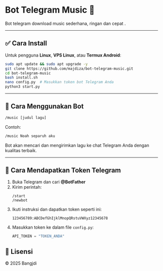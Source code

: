 # Bot Telegram Music 🎵

Bot telegram download music sederhana, ringan dan cepat .

---

## ✅ Cara Install

Untuk pengguna **Linux**, **VPS Linux**, atau **Termux Android**:

```bash
sudo apt update && sudo apt upgrade -y
git clone https://github.com/majdiza/bot-telegram-music.git
cd bot-telegram-music
bash install.sh
nano config.py  # Masukkan token bot Telegram Anda
python3 start.py
```

---

## 💬 Cara Menggunakan Bot

```bash
/music [judul lagu]
```

Contoh:

```bash
/music Noah separuh aku
```

Bot akan mencari dan mengirimkan lagu ke chat Telegram Anda dengan kualitas terbaik.

---

## 🔑 Cara Mendapatkan Token Telegram

1. Buka Telegram dan cari **@BotFather**
2. Kirim perintah:
   ```
   /start
   /newbot
   ```
3. Ikuti instruksi dan dapatkan token seperti ini:
   ```
   123456789:ABCDefGhIjklMnopQRstuVWXyz12345678
   ```
4. Masukkan token ke dalam file `config.py`:
   ```python
   API_TOKEN = "TOKEN_ANDA"
   ```

## 📄 Lisensi

© 2025 Bangjdi
